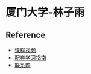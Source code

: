 # 厦门大学-林子雨

## Reference

* [课程视频](http://study.163.com/course/courseMain.htm?courseId=1002887002)
* [配套学习指南](http://dblab.xmu.edu.cn/post/5663/)
* [联系题](http://dblab.xmu.edu.cn/post/5645/)
